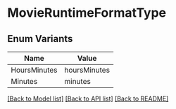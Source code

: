 # MovieRuntimeFormatType

## Enum Variants

| Name | Value |
|---- | -----|
| HoursMinutes | hoursMinutes |
| Minutes | minutes |


[[Back to Model list]](../README.md#documentation-for-models) [[Back to API list]](../README.md#documentation-for-api-endpoints) [[Back to README]](../README.md)


